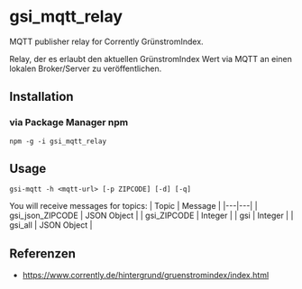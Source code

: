 # gsi_mqtt_relay
MQTT publisher relay for Corrently GrünstromIndex.

Relay, der es erlaubt den aktuellen GrünstromIndex Wert via MQTT an einen lokalen Broker/Server zu veröffentlichen.

## Installation

### via Package Manager npm
```
npm -g -i gsi_mqtt_relay
```

## Usage
```
gsi-mqtt -h <mqtt-url> [-p ZIPCODE] [-d] [-q]
```

You will receive messages for topics:
| Topic | Message |
|---|---|
| gsi_json_ZIPCODE | JSON Object |
| gsi_ZIPCODE | Integer |
| gsi | Integer |
| gsi_all | JSON Object |

## Referenzen
- https://www.corrently.de/hintergrund/gruenstromindex/index.html
